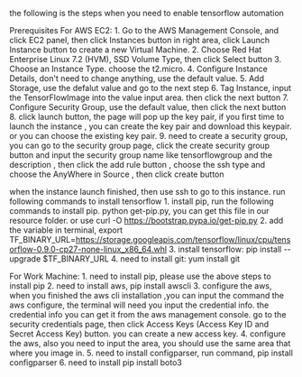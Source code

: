 the following is the steps when you need to enable tensorflow automation

Prerequisites
  For AWS EC2:
    1. Go to the AWS Management Console, and click EC2 panel, then click Instances button in right area, click Launch Instance button to create a new Virtual Machine.
    2. Choose Red Hat Enterprise Linux 7.2 (HVM), SSD Volume Type, then click Select button
    3. Choose an Instance Type. choose the t2.micro.
    4. Configure Instance Details, don't need to change anything, use the default value.
    5. Add Storage, use the defalut value and go to the next step
    6. Tag Instance, input the TensorFlowImage into the value input area. then click the next button
    7. Configure Security Group, use the default value, then click the next button
    8. click launch button, the page will pop up the key pair, if you first time to launch the instance , you can create the key pair and download this keypair.  or you can choose the existing key pair.
    9. need to create a security group, you can go to the security group page, click the create security group button and input the security group name like tensorflowgroup and
       the description , then click the add rule button , choose the ssh type and choose the AnyWhere in Source , then click create button

   when the instance launch finished, then use ssh to go to this instance.  run following commands to install tensorflow
     1. install pip, run the following commands to install pip. python get-pip.py, you can get this file in our resource folder. or use curl -O https://bootstrap.pypa.io/get-pip.py
     2. add the variable in terminal, export TF_BINARY_URL=https://storage.googleapis.com/tensorflow/linux/cpu/tensorflow-0.9.0-cp27-none-linux_x86_64.whl
     3. install tensorflow: pip install --upgrade $TF_BINARY_URL
     4. need to install git: yum install git



  For Work Machine:
     1. need to install pip, please use the above steps to install pip
     2. need to install aws, pip install awscli
     3. configure the aws, when you finished the aws cli installation ,you can input the command the aws configure, the terminal will need you input the credential info. the credential info you can get
        it from the aws management console. go to the security credentials page, then click Access Keys (Access Key ID and Secret Access Key) button. you can create a new access key.
     4. configure the aws, also you need to input the area, you should use the same area that where you image in.
     5. need to install configparser, run command, pip install configparser
     6. need to install pip install boto3






